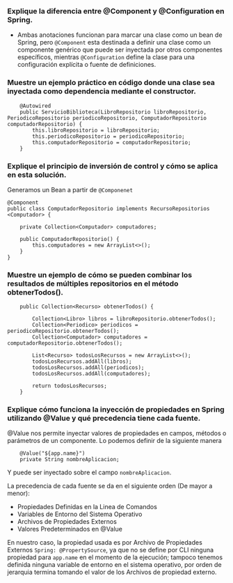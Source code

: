 ### Explique la diferencia entre @Component y @Configuration en Spring.
- Ambas anotaciones funcionan para marcar una clase como un bean de Spring, pero `@Component` esta destinada a definir una clase como un componente genérico que puede ser inyectada por otros componentes específicos, mientras `@Configuration` define la clase para una configuración explícita o fuente de definiciones.
### Muestre un ejemplo práctico en código donde una clase sea inyectada como dependencia mediante el constructor.

```
    @Autowired
    public ServicioBiblioteca(LibroRepositorio libroRepositorio, PeriodicoRepositorio periodicoRepositorio, ComputadorRepositorio computadorRepositorio) {
        this.libroRepositorio = libroRepositorio;
        this.periodicoRepositorio = periodicoRepositorio;
        this.computadorRepositorio = computadorRepositorio;
    }
```

### Explique el principio de inversión de control y cómo se aplica en esta solución.

Generamos un Bean a partir de  `@Componenet` 
```
@Component 
public class ComputadorRepositorio implements RecursoRepositorios <Computador> { 

	private Collection<Computador> computadores; 
	
	public ComputadorRepositorio() { 
		this.computadores = new ArrayList<>(); 
	}
}
```

### Muestre un ejemplo de cómo se pueden combinar los resultados de múltiples repositorios en el método obtenerTodos().

```
    public Collection<Recurso> obtenerTodos() {
        
        Collection<Libro> libros = libroRepositorio.obtenerTodos();
        Collection<Periodico> periodicos = periodicoRepositorio.obtenerTodos();
        Collection<Computador> computadores = computadorRepositorio.obtenerTodos();

        List<Recurso> todosLosRecursos = new ArrayList<>();
        todosLosRecursos.addAll(libros);
        todosLosRecursos.addAll(periodicos);
        todosLosRecursos.addAll(computadores);

        return todosLosRecursos;
    }
```

### Explique cómo funciona la inyección de propiedades en Spring utilizando @Value y qué precedencia tiene cada fuente.

@Value nos permite inyectar valores de propiedades en campos, métodos o parámetros de un componente. Lo podemos definir de la siguiente manera

```
    @Value("${app.name}")
    private String nombreAplicacion;
```

Y puede ser inyectado sobre el campo `nombreAplicacion`.

La precedencia de cada fuente se da en el siguiente orden (De mayor a menor):

- Propiedades Definidas en la Linea de Comandos
- Variables de Entorno del Sistema Operativo
- Archivos de Propiedades Externos
- Valores Predeterminados en @Value

En nuestro caso, la propiedad usada es por Archivo de Propiedades Externos `Spring: @PropertySource`, ya que no se define por CLI ninguna propiedad para `app.name` en el momento de la ejecución; tampoco tenemos definida ninguna variable de entorno en el sistema operativo, por orden de jerarquia termina tomando el valor de los Archivos de propiedad externo.